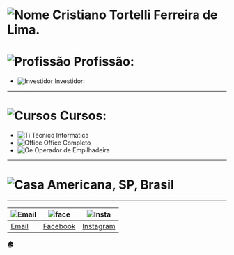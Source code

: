 # ![Nome](http://learncodeonline.in/mascot.png) Cristiano Tortelli Ferreira de Lima.
# ![Profissão](https://www.quicktransportsolutions.com/images/favicon.ico) Profissão:
* ![Investidor](https://ratingbitcoin.com/wp-content/uploads/2016/03/3chat-bitcoin.png) Investidor:
---

# ![Cursos](https://hscprojects.com/wp-content/uploads/2017/10/book-16-245565.png) Cursos:

* ![Ti](https://img.informer.com/icons/png/16/3561/3561440.png) Técnico Informática
* ![Office](https://encrypted-tbn0.gstatic.com/images?q=tbn:ANd9GcQ2eYGSZHuiG4_XwyzmQTE_cuNXKIZrmpDaE0MvOsBjeTctx5v8yg) Office Completo
* ![Oe](https://i.cashbacksrv.com/quidco_com/p/static/uploads/a/img/merchant/favicons/16/easyterra-car-hire.png?uft=1561388500) Operador de Empilhadeira

---

# ![Casa](https://image4.owler.com/logo/town-of-hillsboro-beach_owler_20160227_142008_large.png) Americana, SP, Brasil
 
***
|![Email](http://freedownloadscenter.com/icons/png/32/1670/1670360.png)|![face](https://www.visiblelogic.com/blog/wp-content/uploads/2012/11/facebook_32.png)|![Insta](http://iradex.net/wp-content/uploads/2018/10/instagram-logo.png)|
|------|---------|----------|
|[Email](mailto:hoornettmonster@gmail.com)|[Facebook](https://www.facebook.com/tortellee)|[Instagram](https://www.instagram.com/cristiano.tortellii/)
         
:house:
